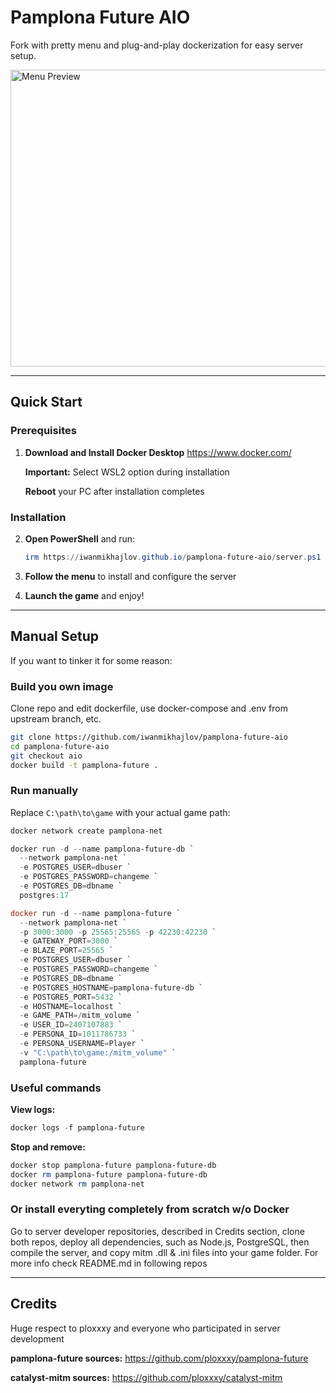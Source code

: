 # Pamplona Future AIO

Fork with pretty menu and plug-and-play dockerization for easy server setup.

<img width="525" height="475" alt="Menu Preview" src="https://github.com/user-attachments/assets/f6a63f6e-e4ed-42ad-a0af-f7e7c1dd4ead" />

---

## Quick Start

### Prerequisites

1. **Download and Install Docker Desktop**
   https://www.docker.com/

   **Important:** Select WSL2 option during installation

   **Reboot** your PC after installation completes

### Installation

2. **Open PowerShell** and run:

   ```powershell
   irm https://iwanmikhajlov.github.io/pamplona-future-aio/server.ps1 | iex
   ```

3. **Follow the menu** to install and configure the server

4. **Launch the game** and enjoy!

---

## Manual Setup

If you want to tinker it for some reason:

### Build you own image

Clone repo and edit dockerfile, use docker-compose and .env from upstream branch, etc.

```bash
git clone https://github.com/iwanmikhajlov/pamplona-future-aio
cd pamplona-future-aio
git checkout aio
docker build -t pamplona-future .
```

### Run manually

Replace `C:\path\to\game` with your actual game path:

```powershell
docker network create pamplona-net

docker run -d --name pamplona-future-db `
  --network pamplona-net `
  -e POSTGRES_USER=dbuser `
  -e POSTGRES_PASSWORD=changeme `
  -e POSTGRES_DB=dbname `
  postgres:17

docker run -d --name pamplona-future `
  --network pamplona-net `
  -p 3000:3000 -p 25565:25565 -p 42230:42230 `
  -e GATEWAY_PORT=3000 `
  -e BLAZE_PORT=25565 `
  -e POSTGRES_USER=dbuser `
  -e POSTGRES_PASSWORD=changeme `
  -e POSTGRES_DB=dbname `
  -e POSTGRES_HOSTNAME=pamplona-future-db `
  -e POSTGRES_PORT=5432 `
  -e HOSTNAME=localhost `
  -e GAME_PATH=/mitm_volume `
  -e USER_ID=2407107883 `
  -e PERSONA_ID=1011786733 `
  -e PERSONA_USERNAME=Player `
  -v "C:\path\to\game:/mitm_volume" `
  pamplona-future
```

### Useful commands

**View logs:**
```powershell
docker logs -f pamplona-future
```

**Stop and remove:**
```powershell
docker stop pamplona-future pamplona-future-db
docker rm pamplona-future pamplona-future-db
docker network rm pamplona-net
```

### Or install everyting completely from scratch w/o Docker

Go to server developer repositories, described in Credits section, clone both repos, deploy all dependencies, such as Node.js, PostgreSQL, then compile the server, and copy mitm .dll & .ini files into your game folder. For more info check README.md in following repos

---

## Credits

Huge respect to ploxxxy and everyone who participated in server development

**pamplona-future sources:** https://github.com/ploxxxy/pamplona-future

**catalyst-mitm sources:** https://github.com/ploxxxy/catalyst-mitm
